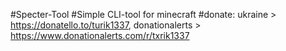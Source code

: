 #Specter-Tool
#Simple CLI-tool for minecraft
#donate: ukraine > https://donatello.to/turik1337, donationalerts > https://www.donationalerts.com/r/txrik1337
